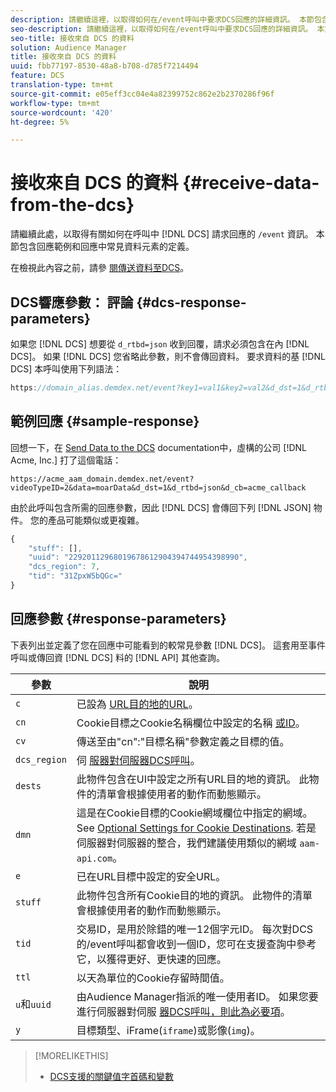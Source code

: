 ```yaml
---
description: 請繼續這裡，以取得如何在/event呼叫中要求DCS回應的詳細資訊。 本節包含回應範例和回應中常見資料元素的定義。
seo-description: 請繼續這裡，以取得如何在/event呼叫中要求DCS回應的詳細資訊。 本節包含回應範例和回應中常見資料元素的定義。
seo-title: 接收來自 DCS 的資料
solution: Audience Manager
title: 接收來自 DCS 的資料
uuid: fbb77197-8530-48a8-b708-d785f7214494
feature: DCS
translation-type: tm+mt
source-git-commit: e05eff3cc04e4a82399752c862e2b2370286f96f
workflow-type: tm+mt
source-wordcount: '420'
ht-degree: 5%

---
```



# 接收來自 DCS 的資料 {#receive-data-from-the-dcs}

請繼續此處，以取得有關如何在呼叫中 [!DNL DCS] 請求回應的 `/event` 資訊。 本節包含回應範例和回應中常見資料元素的定義。

在檢視此內容之前，請參 [閱傳送資料至DCS](../../../api/dcs-intro/dcs-event-calls/dcs-url-send.md)。

## DCS響應參數： 評論 {#dcs-response-parameters}

如果您 [!DNL DCS] 想要從 `d_rtbd=json` 收到回覆，請求必須包含在內 [!DNL DCS]。 如果 [!DNL DCS] 您省略此參數，則不會傳回資料。 要求資料的基 [!DNL DCS] 本呼叫使用下列語法：

```js
https://domain_alias.demdex.net/event?key1=val1&key2=val2&d_dst=1&d_rtbd=json&d_cb=callback
```

## 範例回應 {#sample-response}

回想一下，在 [Send Data to the DCS](../../../api/dcs-intro/dcs-event-calls/dcs-url-send.md) documentation中，虛構的公司 [!DNL Acme, Inc.] 打了這個電話：

`https://acme_aam_domain.demdex.net/event?videoTypeID=2&data=moarData&d_dst=1&d_rtbd=json&d_cb=acme_callback`

由於此呼叫包含所需的回應參數，因此 [!DNL DCS] 會傳回下列 [!DNL JSON] 物件。 您的產品可能類似或更複雜。

```js
{
    "stuff": [],
    "uuid": "22920112968019678612904394744954398990",
    "dcs_region": 7,
    "tid": "31ZpxW5bQGc="
}
```

## 回應參數 {#response-parameters}

下表列出並定義了您在回應中可能看到的較常見參數 [!DNL DCS]。 這套用至事件呼叫或傳回資 [!DNL DCS] 料的 [!DNL API] 其他查詢。

| 參數 | 說明 |
|--- |--- |
| `c` | 已設為 [URL目的地的URL](../../../features/destinations/create-url-destination.md)。 |
| `cn` | Cookie目標之Cookie名稱欄位中設定的名稱 [或ID](../../../features/destinations/create-cookie-destination.md)。 |
| `cv` | 傳送至由&quot;cn&quot;:&quot;目標名稱&quot;參數定義之目標的值。 |
| `dcs_region` | 伺 [服器對伺服器DCS呼叫](../../../api/dcs-intro/dcs-api-reference/dcs-regions.md)。 |
| `dests` | 此物件包含在UI中設定之所有URL目的地的資訊。 此物件的清單會根據使用者的動作而動態顯示。 |
| `dmn` | 這是在Cookie目標的Cookie網域欄位中指定的網域。 See [Optional Settings for Cookie Destinations](../../../features/destinations/cookie-destination-options.md).  若是伺服器對伺服器的整合，我們建議使用類似的網域 `aam-api.com`。 |
| `e` | 已在URL目標中設定的安全URL。 |
| `stuff` | 此物件包含所有Cookie目的地的資訊。 此物件的清單會根據使用者的動作而動態顯示。 |
| `tid` | 交易ID，是用於除錯的唯一12個字元ID。 每次對DCS的/event呼叫都會收到一個ID，您可在支援查詢中參考它，以獲得更好、更快速的回應。 |
| `ttl` | 以天為單位的Cookie存留時間值。 |
| `u`和`uuid` | 由Audience Manager指派的唯一使用者ID。 如果您要進行伺服器對伺服 [器DCS呼叫，則此為必要項](../../../api/dcs-intro/dcs-s2s/dcs-s2s-calls.md)。 |
| `y` | 目標類型、iFrame(`iframe`)或影像(`img`)。 |

>[!MORELIKETHIS]
>
>* [DCS支援的關鍵值字首碼和變數](../../../api/dcs-intro/dcs-api-reference/dcs-keys.md)

